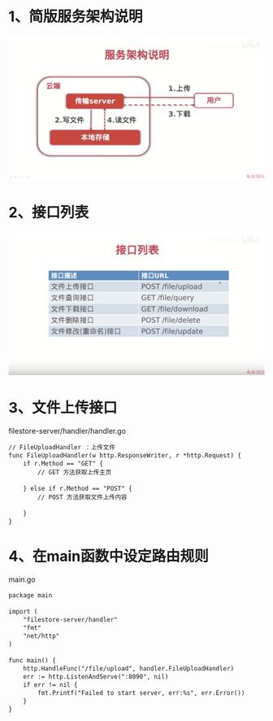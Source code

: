 # 1、简版服务架构说明

![简版服务架构说明](../images/filestore-2-1-1.png)

# 2、接口列表

![简版服务架构说明](../images/filestore-2-1-2.png)

# 3、文件上传接口

filestore-server/handler/handler.go

```golang
// FileUploadHandler ：上传文件
func FileUploadHandler(w http.ResponseWriter, r *http.Request) {
	if r.Method == "GET" {
		// GET 方法获取上传主页

	} else if r.Method == "POST" {
		// POST 方法获取文件上传内容

	}
}
```

# 4、在main函数中设定路由规则

main.go
```golang
package main

import (
	"filestore-server/handler"
	"fmt"
	"net/http"
)

func main() {
	http.HandleFunc("/file/upload", handler.FileUploadHandler)
	err := http.ListenAndServe(":8090", nil)
	if err != nil {
		fmt.Printf("Failed to start server, err:%s", err.Error())
	}
}
```
